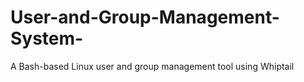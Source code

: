 # User-and-Group-Management-System-
A Bash-based Linux user and group management tool using Whiptail
